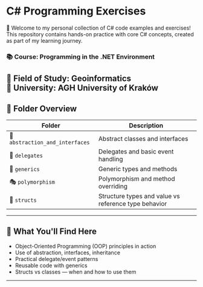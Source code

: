 # C# Programming Exercises

👋 Welcome to my personal collection of C# code examples and exercises!  
This repository contains hands-on practice with core C# concepts, created as part of my learning journey.

### 📚 Course: Programming in the .NET Environment  
🧭 **Field of Study:** Geoinformatics  
🏫 **University:** AGH University of Kraków
---

## 📁 Folder Overview

| Folder                          | Description                                             |
|-------------------------------- |---------------------------------------------------------|
| 🧱 `abstraction_and_interfaces` | Abstract classes and interfaces                        |
| 🔁 `delegates`                  | Delegates and basic event handling                     |
| 🧬 `generics`                   | Generic types and methods                              |
| 🎭 `polymorphism`               | Polymorphism and method overriding                     |
| 🧩 `structs`                    | Structure types and value vs reference type behavior   |

---

## 🧠 What You'll Find Here

- Object-Oriented Programming (OOP) principles in action  
- Use of abstraction, interfaces, inheritance  
- Practical delegate/event patterns  
- Reusable code with generics  
- Structs vs classes — when and how to use them

---

